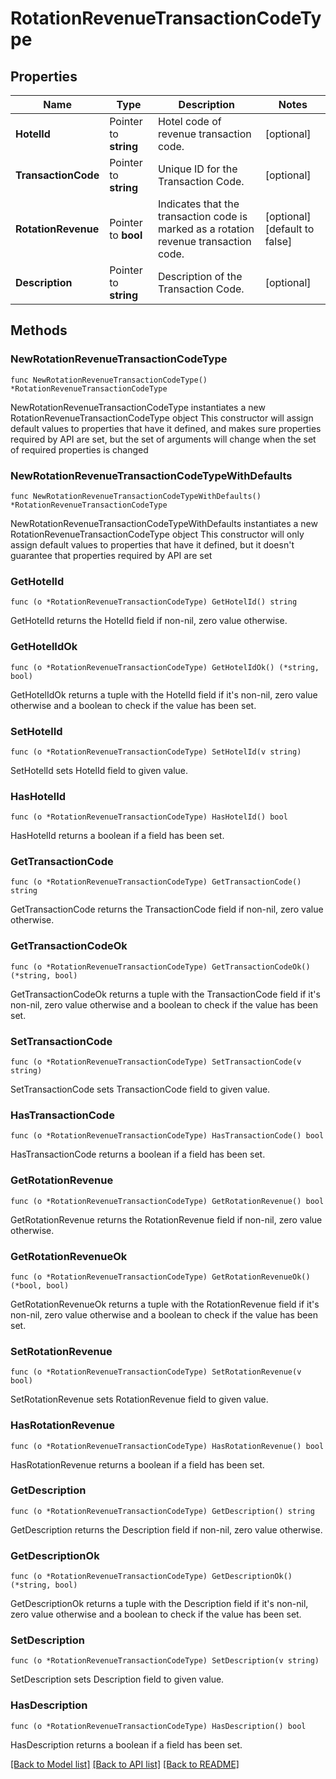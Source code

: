 # RotationRevenueTransactionCodeType

## Properties

Name | Type | Description | Notes
------------ | ------------- | ------------- | -------------
**HotelId** | Pointer to **string** | Hotel code of revenue transaction code. | [optional] 
**TransactionCode** | Pointer to **string** | Unique ID for the Transaction Code. | [optional] 
**RotationRevenue** | Pointer to **bool** | Indicates that the transaction code is marked as a rotation revenue transaction code. | [optional] [default to false]
**Description** | Pointer to **string** | Description of the Transaction Code. | [optional] 

## Methods

### NewRotationRevenueTransactionCodeType

`func NewRotationRevenueTransactionCodeType() *RotationRevenueTransactionCodeType`

NewRotationRevenueTransactionCodeType instantiates a new RotationRevenueTransactionCodeType object
This constructor will assign default values to properties that have it defined,
and makes sure properties required by API are set, but the set of arguments
will change when the set of required properties is changed

### NewRotationRevenueTransactionCodeTypeWithDefaults

`func NewRotationRevenueTransactionCodeTypeWithDefaults() *RotationRevenueTransactionCodeType`

NewRotationRevenueTransactionCodeTypeWithDefaults instantiates a new RotationRevenueTransactionCodeType object
This constructor will only assign default values to properties that have it defined,
but it doesn't guarantee that properties required by API are set

### GetHotelId

`func (o *RotationRevenueTransactionCodeType) GetHotelId() string`

GetHotelId returns the HotelId field if non-nil, zero value otherwise.

### GetHotelIdOk

`func (o *RotationRevenueTransactionCodeType) GetHotelIdOk() (*string, bool)`

GetHotelIdOk returns a tuple with the HotelId field if it's non-nil, zero value otherwise
and a boolean to check if the value has been set.

### SetHotelId

`func (o *RotationRevenueTransactionCodeType) SetHotelId(v string)`

SetHotelId sets HotelId field to given value.

### HasHotelId

`func (o *RotationRevenueTransactionCodeType) HasHotelId() bool`

HasHotelId returns a boolean if a field has been set.

### GetTransactionCode

`func (o *RotationRevenueTransactionCodeType) GetTransactionCode() string`

GetTransactionCode returns the TransactionCode field if non-nil, zero value otherwise.

### GetTransactionCodeOk

`func (o *RotationRevenueTransactionCodeType) GetTransactionCodeOk() (*string, bool)`

GetTransactionCodeOk returns a tuple with the TransactionCode field if it's non-nil, zero value otherwise
and a boolean to check if the value has been set.

### SetTransactionCode

`func (o *RotationRevenueTransactionCodeType) SetTransactionCode(v string)`

SetTransactionCode sets TransactionCode field to given value.

### HasTransactionCode

`func (o *RotationRevenueTransactionCodeType) HasTransactionCode() bool`

HasTransactionCode returns a boolean if a field has been set.

### GetRotationRevenue

`func (o *RotationRevenueTransactionCodeType) GetRotationRevenue() bool`

GetRotationRevenue returns the RotationRevenue field if non-nil, zero value otherwise.

### GetRotationRevenueOk

`func (o *RotationRevenueTransactionCodeType) GetRotationRevenueOk() (*bool, bool)`

GetRotationRevenueOk returns a tuple with the RotationRevenue field if it's non-nil, zero value otherwise
and a boolean to check if the value has been set.

### SetRotationRevenue

`func (o *RotationRevenueTransactionCodeType) SetRotationRevenue(v bool)`

SetRotationRevenue sets RotationRevenue field to given value.

### HasRotationRevenue

`func (o *RotationRevenueTransactionCodeType) HasRotationRevenue() bool`

HasRotationRevenue returns a boolean if a field has been set.

### GetDescription

`func (o *RotationRevenueTransactionCodeType) GetDescription() string`

GetDescription returns the Description field if non-nil, zero value otherwise.

### GetDescriptionOk

`func (o *RotationRevenueTransactionCodeType) GetDescriptionOk() (*string, bool)`

GetDescriptionOk returns a tuple with the Description field if it's non-nil, zero value otherwise
and a boolean to check if the value has been set.

### SetDescription

`func (o *RotationRevenueTransactionCodeType) SetDescription(v string)`

SetDescription sets Description field to given value.

### HasDescription

`func (o *RotationRevenueTransactionCodeType) HasDescription() bool`

HasDescription returns a boolean if a field has been set.


[[Back to Model list]](../README.md#documentation-for-models) [[Back to API list]](../README.md#documentation-for-api-endpoints) [[Back to README]](../README.md)


